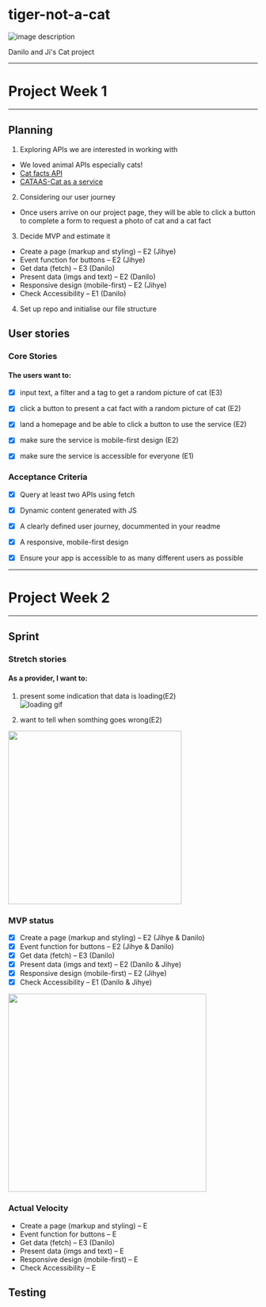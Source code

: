 # tiger-not-a-cat

![image description](https://i.pinimg.com/originals/4b/ae/e9/4baee94ad8634680ebd9cbf372f9888e.gif)

Danilo and Ji's Cat project

---

# Project Week 1

---

## Planning

1. Exploring APIs we are interested in working with

- We loved animal APIs especially cats!
- [Cat facts API](https://catfact.ninja/)
- [CATAAS-Cat as a service](https://cataas.com/#/)

2. Considering our user journey

- Once users arrive on our project page, they will be able to click a button to complete a form to request a photo of cat and a cat fact

3. Decide MVP and estimate it

- Create a page (markup and styling) – E2 (Jihye)
- Event function for buttons – E2 (Jihye)
- Get data (fetch) – E3 (Danilo)
- Present data (imgs and text) – E2 (Danilo)
- Responsive design (mobile-first) – E2 (Jihye)
- Check Accessibility – E1 (Danilo)

4. Set up repo and initialise our file structure

## User stories

### Core Stories

#### The users want to:

- [x] input text, a filter and a tag to get a random picture of cat (E3)
- [x] click a button to present a cat fact with a random picture of cat (E2)
- [x] land a homepage and be able to click a button to use the service (E2)
- [x] make sure the service is mobile-first design (E2)
- [x] make sure the service is accessible for everyone (E1)


### Acceptance Criteria

- [x] Query at least two APIs using fetch
- [x] Dynamic content generated with JS
- [x] A clearly defined user journey, docummented in your readme
- [x] A responsive, mobile-first design
- [x] Ensure your app is accessible to as many different users as possible


---

# Project Week 2

---

## Sprint

### Stretch stories

#### As a provider, I want to:

1. present some indication that data is loading(E2)<br>
![loading gif](https://user-images.githubusercontent.com/78619809/129212762-97b25ffd-6eb8-4d62-89e6-3ea242ee2ae3.gif)

2. want to tell when somthing goes wrong(E2)
<img width="350" src="https://user-images.githubusercontent.com/78619809/129115848-4760cc6d-6709-4729-bc74-0664eeb2f00e.png">

### MVP status

- [x] Create a page (markup and styling) – E2 (Jihye & Danilo)
- [x] Event function for buttons – E2 (Jihye & Danilo)
- [x] Get data (fetch) – E3 (Danilo)
- [x] Present data (imgs and text) – E2 (Danilo & Jihye)
- [x] Responsive design (mobile-first) – E2 (Jihye)
- [x] Check Accessibility – E1 (Danilo & Jihye)
<img width="400" src="https://user-images.githubusercontent.com/78619809/129115717-876af85f-633a-4e62-a63d-cfb27dd01f5d.png">




### Actual Velocity

- Create a page (markup and styling) – E
- Event function for buttons – E
- Get data (fetch) – E3 (Danilo)
- Present data (imgs and text) – E
- Responsive design (mobile-first) – E
- Check Accessibility – E

## Testing

